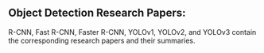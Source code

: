 ## Object Detection Research Papers:
R-CNN, Fast R-CNN, Faster R-CNN, YOLOv1, YOLOv2, and YOLOv3 contain the corresponding research papers and their summaries.
